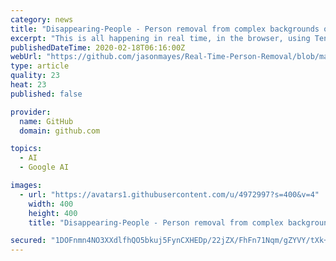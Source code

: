 ```yaml
---
category: news
title: "Disappearing-People - Person removal from complex backgrounds over time."
excerpt: "This is all happening in real time, in the browser, using TensorFlow.js. #MadeWithTFJS This is an experiment. It may not be perfect in all situations. Feel free to use in your own projects. Code is released under Apache licence. If you decide to use my code please consider giving me a shout out! Would love to see what others create with it ..."
publishedDateTime: 2020-02-18T06:16:00Z
webUrl: "https://github.com/jasonmayes/Real-Time-Person-Removal/blob/master/README.md"
type: article
quality: 23
heat: 23
published: false

provider:
  name: GitHub
  domain: github.com

topics:
  - AI
  - Google AI

images:
  - url: "https://avatars1.githubusercontent.com/u/4972997?s=400&v=4"
    width: 400
    height: 400
    title: "Disappearing-People - Person removal from complex backgrounds over time."

secured: "1DOFnmn4NO3XXdlfhQO5bkuj5FynCXHEDp/22jZX/FhFn71Nqm/gZYVY/tXk+O0IoKFOmjIbHvHoaxkMKMkZeP4qcb6Lb0WII9aj3gssw5apjEOqZooAk2NVwIJotBDjjp4agrl6azT1fqT1m8F98V8UlQzicRBzl3/lVNwNo7JVmdCsDZI13oZOnioeTPwRQiIhQcXUomklXRDDKA5n6Gkg6elQEt0/I1bfHwlcZF4bk9Oojij/6DecuwePafwV3rmG0NhunHWtPujf1LMapvP8IquMVm/6fiLMteCpNAGL05hUjEzreL+28cxzTy1g9LI3/qSEjgeTQKf0mEdYiNf0toKlN/WzO++IBnEOQOEfBEYcw/UaJ0mk4ywBjynTImO/nOe0iCX8Nge29YhC3kccuyeyqsz3nZb7BafkrtQvBRoI9DpTEfmkQGqGeKWuzQUuYYUQ6HFOTfi2fjcMwWFm4sVdZM0tz9iR3elZrW8=;twMdl34nYg4zxKQZJT0+dg=="
---
```


